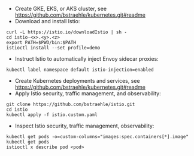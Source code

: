 - Create GKE, EKS, or AKS cluster, see https://github.com/bstraehle/kubernetes.git#readme  
- Download and install Istio:  
```
curl -L https://istio.io/downloadIstio | sh -  
cd istio-<x>.<y>.<z>  
export PATH=$PWD/bin:$PATH
istioctl install --set profile=demo  
```
- Instruct Istio to automatically inject Envoy sidecar proxies:  
```
kubectl label namespace default istio-injection=enabled  
```
- Create Kubernetes deployments and services, see https://github.com/bstraehle/kubernetes.git#readme  
- Apply Istio security, traffic management, and observability:  
```
git clone https://github.com/bstraehle/istio.git  
cd istio  
kubectl apply -f istio.custom.yaml  
```
- Inspect Istio security, traffic management, observability:  
```
kubectl get pods -o=custom-columns="images:spec.containers[*].image"  
kubectl get pods  
istioctl x describe pod <pod>  
```
